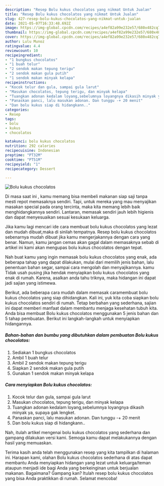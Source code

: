 ```yaml
---
description: "Resep Bolu kukus chocolatos yang nikmat Untuk Jualan"
title: "Resep Bolu kukus chocolatos yang nikmat Untuk Jualan"
slug: 427-resep-bolu-kukus-chocolatos-yang-nikmat-untuk-jualan
date: 2021-05-07T16:33:48.692Z
image: https://img-global.cpcdn.com/recipes/a4ef82a99e232e57/680x482cq70/bolu-kukus-chocolatos-foto-resep-utama.jpg
thumbnail: https://img-global.cpcdn.com/recipes/a4ef82a99e232e57/680x482cq70/bolu-kukus-chocolatos-foto-resep-utama.jpg
cover: https://img-global.cpcdn.com/recipes/a4ef82a99e232e57/680x482cq70/bolu-kukus-chocolatos-foto-resep-utama.jpg
author: Lulu Munoz
ratingvalue: 4.4
reviewcount: 10
recipeingredient:
- "1 bungkus chocolatos"
- "1 buah telur"
- "2 sendok makan tepung terigu"
- "2 sendok makan gula putih"
- "1 sendok makan minyak kelapa"
recipeinstructions:
- "Kocok telur dan gula, sampai gula larut"
- "Masukan chocolatos, tepung terigu, dan minyak kelapa"
- "Tuangkan adonan kedalam loyang,sebelumnya loyangnya dikasih minyak ya, supaya gak lengket."
- "Panaskan panci, lalu masukan adonan. Dan tunggu -+ 20 menit"
- "Dan bolu kukus siap di hidangkann.."
categories:
- Resep
tags:
- bolu
- kukus
- chocolatos

katakunci: bolu kukus chocolatos 
nutrition: 292 calories
recipecuisine: Indonesian
preptime: "PT32M"
cooktime: "PT51M"
recipeyield: "1"
recipecategory: Dessert

---
```



![Bolu kukus chocolatos](https://img-global.cpcdn.com/recipes/a4ef82a99e232e57/680x482cq70/bolu-kukus-chocolatos-foto-resep-utama.jpg)

Di masa  saat ini , kamu memang bisa membeli makanan siap saji tanpa mesti repot memasaknya sendiri. Tapi, untuk mereka yang mau menyajikan masakan special pada orang tercinta, maka kita memang lebih baik menghidangkannya sendiri. Lantaran, memasak sendiri jauh lebih higienis dan dapat menyesuaikan sesuai kesukaan keluarga.

Jika kamu lagi mencari ide cara membuat bolu kukus chocolatos yang lezat dan mudah dibuat,maka di sinilah tempatnya. Resep bolu kukus chocolatos  sebenarnya mudah dibuat jika kamu mengerjakannya dengan cara yang benar. Namun, kamu jangan cemas akan gagal dalam memasaknya 
sebab di artikel ini kami akan mengupas bolu kukus chocolatos dengan tepat.  



Nah buat kamu yang ingin memasak bolu kukus chocolatos yang enak, ada beberapa tahap yang dapat dilakukan, mulai dari memilih jenis bahan, lalu penentuan bahan segar, sampai cara mengolah dan menyajikannya. kamu Tidak usah pusing jika hendak menyiapkan bolu kukus chocolatos yang enak di rumah. Karena, asalkan anda  tahu triknya, maka hidangan ini dapat jadi sajian yang istimewa.

Berikut, ada beberapa cara mudah dalam memasak caramembuat bolu kukus chocolatos yang siap dihidangkan. Kali ini, yuk kita coba siapkan bolu kukus chocolatos sendiri di rumah. Tetap berbahan yang sederhana, sajian ini dapat memberi manfaat dalam membantu menjaga kesehatan tubuh kita. Anda bisa membuat Bolu kukus chocolatos menggunakan 5 jenis bahan dan 5 tahap pembuatan. Berikut ini langkah-langkah untuk menyiapkan hidangannya.

<!--inarticleads1-->

##### Bahan-bahan dan bumbu yang dibutuhkan dalam pembuatan Bolu kukus chocolatos:

1. Sediakan 1 bungkus chocolatos
1. Ambil 1 buah telur
1. Ambil 2 sendok makan tepung terigu
1. Siapkan 2 sendok makan gula putih
1. Gunakan 1 sendok makan minyak kelapa




<!--inarticleads2-->

##### Cara menyiapkan Bolu kukus chocolatos:

1. Kocok telur dan gula, sampai gula larut
1. Masukan chocolatos, tepung terigu, dan minyak kelapa
1. Tuangkan adonan kedalam loyang,sebelumnya loyangnya dikasih minyak ya, supaya gak lengket.
1. Panaskan panci, lalu masukan adonan. Dan tunggu -+ 20 menit
1. Dan bolu kukus siap di hidangkann..




Nah, itulah artikel mengenai  bolu kukus chocolatos  yang sederhana dan gampang dilakukan versi kami. Semoga kamu dapat melakukannya dengan hasil yang memuaskan. 

Terima kasih anda telah menggunakan resep yang kita tampilkan di halaman ini. Harapan kami, olahan  Bolu kukus chocolatos sederhana di atas dapat membantu Anda menyiapkan hidangan yang lezat untuk keluarga/teman ataupun menjadi ide bagi Anda yang berkeinginan untuk berjualan makanan. Bagaimana? Gampang kan? Itulah resep bolu kukus chocolatos yang bisa Anda praktikkan di rumah. Selamat mencoba!

